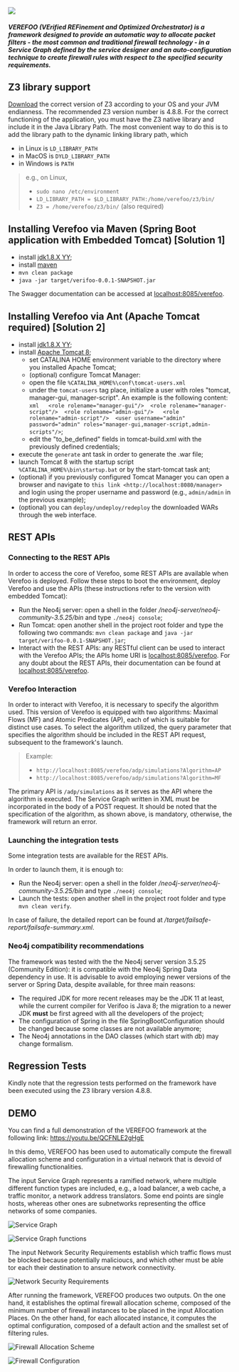 ![](/resources/verefoo_icon.png)

##### VEREFOO (VErified REFinement and Optimized Orchestrator) is a framework  designed to provide an automatic way to allocate packet filters - the most common and traditional firewall technology - in a Service Graph defined by the service designer and an auto-configuration technique to create firewall rules with respect to the specified security requirements.

## Z3 library support

[Download](https://github.com/Z3Prover/z3/releases) the correct version of Z3 according to your OS and your JVM endianness. The recommended Z3 version number is 4.8.8. For the correct functioning of the application, you must have the Z3 native library and include it in the Java Library Path. The most convenient way to do this is to add the library path to the dynamic linking library path, which

* in Linux is `LD_LIBRARY_PATH`
* in MacOS is `DYLD_LIBRARY_PATH`
* in Windows is `PATH`

> e.g., on Linux,
> * `sudo nano /etc/environment`
> * `LD_LIBRARY_PATH = $LD_LIBRARY_PATH:/home/verefoo/z3/bin/`
> * `Z3 = /home/verefoo/z3/bin/` (also required)

## Installing Verefoo via Maven (Spring Boot application with Embedded Tomcat)  [Solution 1]

* install [jdk1.8.X YY](http://www.oracle.comntechnetwork/java/javase/downloads/jdk8-downloads-2133151.html);
* install [maven](https://maven.apache.org/install.html)
* `mvn clean package`
* `java -jar target/verifoo-0.0.1-SNAPSHOT.jar`

The Swagger documentation can be accessed at [localhost:8085/verefoo](localhost:8085/verefoo).

## Installing Verefoo via Ant (Apache Tomcat required) [Solution 2]

* install [jdk1.8.X YY](http://www.oracle.comntechnetwork/java/javase/downloads/jdk8-downloads-2133151.html);
* install [Apache Tomcat 8](https://tomcat.apache.org/download-80.cgi);
  * set CATALINA HOME environment variable to the directory where you installed Apache Tomcat;
  * (optional) configure Tomcat Manager:
  * open the file ``%CATALINA_HOME%\conf\tomcat-users.xml``
  * under the ``tomcat-users`` tag place, initialize a user with roles  "tomcat, manager-gui, manager-script".  An example is the following content:
   ``xml   <role rolename="manager-gui"/>  <role rolename="manager-script"/>  <role rolename="admin-gui"/>   <role rolename="admin-script"/>  <user username="admin" password="admin" roles="manager-gui,manager-script,admin-scripts"/>``;
  * edit the "to\_be\_defined" fields in tomcat-build.xml with the previously defined credentials;
* execute the `generate` ant task in order to generate the .war file;
* launch Tomcat 8 with the startup script  ``%CATALINA_HOME%\bin\startup.bat`` or by the start-tomcat task ant;
* (optional) if you previously configured Tomcat Manager you can open a  browser and navigate to `this link <http://localhost:8080/manager>`  and login using the proper username and password (e.g.,  ``admin/admin`` in the previous example);
* (optional) you can `deploy/undeploy/redeploy` the downloaded WARs through the web interface.

## REST APIs

### Connecting to the REST APIs

In order to access the core of Verefoo, some REST APIs are available when Verefoo is deployed. Follow these steps to boot the environment, deploy Verefoo and use the APIs (these instructions refer to the version with embedded Tomcat):

* Run the Neo4j server: open a shell in the folder */neo4j-server/neo4j-community-3.5.25/bin* and type ```./neo4j console```;
* Run Tomcat: open another shell in the project root folder and type the following two commands: ```mvn clean package``` and ```java -jar target/verifoo-0.0.1-SNAPSHOT.jar```;
* Interact with the REST APIs: any RESTful client can be used to interact with the Verefoo APIs; the APIs home URI is [localhost:8085/verefoo](localhost:8085/verefoo). For any doubt about the REST APIs, their documentation can be found at [localhost:8085/verefoo](localhost:8085/verefoo).

### Verefoo Interaction
In order to interact with Verefoo, it is necessary to specify the algorithm used. This version of Verefoo is equipped with two algorithms: Maximal Flows (MF) and Atomic Predicates (AP), each of which is suitable for distinct use cases. To select the algorithm utilized, the query parameter that specifies the algorithm should be included in the REST API request, subsequent to the framework's launch.

> Example:
> * `http://localhost:8085/verefoo/adp/simulations?Algorithm=AP` 
> * `http://localhost:8085/verefoo/adp/simulations?Algorithm=MF` 

The primary API is `/adp/simulations` as it serves as the API where the algorithm is executed. The Service Graph written in XML must be incorporated in the body of a POST request. It should be noted that the specification of the algorithm, as shown above, is mandatory, otherwise, the framework will return an error.

### Launching the integration tests

Some integration tests are available for the REST APIs.

In order to launch them, it is enough to:

* Run the Neo4j server: open a shell in the folder */neo4j-server/neo4j-community-3.5.25/bin* and type ```./neo4j console```;
* Launch the tests: open another shell in the project root folder and type ```mvn clean verify```.

In case of failure, the detailed report can be found at */target/failsafe-report/failsafe-summary.xml*.

### Neo4j compatibility recommendations

The framework was tested with the the Neo4j server version 3.5.25 (Community Edition): it is compatible with the Neo4j Spring Data dependency in use. It is advisable to avoid employing newer versions of the server or Spring Data, despite available, for three main reasons:

* The required JDK for more recent releases may be the JDK 11 at least, while the current compiler for Verifoo is Java 8; the migration to a newer JDK **must** be first agreed with all the developers of the project;
* The configuration of Spring in the file SpringBootConfiguration should be changed because some classes are not available anymore;
* The Neo4j annotations in the DAO classes (which start with *db*) may change formalism.

## Regression Tests

Kindly note that the regression tests performed on the framework have been executed using the Z3 library version 4.8.8.


## DEMO

You can find a full demonstration of the VEREFOO framework at the following link: https://youtu.be/QCFNLE2gHgE

In this demo, VEREFOO has been used to automatically compute the firewall allocation scheme and configuration in a virtual network that is devoid of firewalling functionalities.

The input Service Graph represents a ramified network, where multiple different function types are included, e.g., a load balancer, a web cache, a traffic monitor, a network address translators. Some end points are single hosts, whereas other ones are subnetworks representing the office networks of some companies.

![Service Graph](./resources/images-demo/SG.png)

![Service Graph functions](./resources/images-demo/SGfunctions.png)

The input Network Security Requirements establish which traffic flows must be blocked because potentially malicioucs, and which other must be able tor each their destination to ansure network connectivity. 

![Network Security Requirements](./resources/images-demo/NSRs.png)

After running the framework, VEREFOO produces two outputs. On the one hand, it establishes the optimal firewall allocation scheme, composed of the minimum number of firewall instances to be placed in the input Allocation Places. On the other hand, for each allocated instance, it computes the optimal configuration, composed of a default action and the smallest set of filtering rules. 

![Firewall Allocation Scheme](./resources/images-demo/FAS.png)

![Firewall Configuration](./resources/images-demo/FwRules.png)

